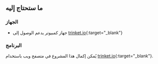 ## ما ستحتاج إليه

### الجهاز

+ جهاز كمبيوتر يدعم الوصول إلى [trinket.io](https://trinket.io){:target="_blank"}

### البرنامج

يُمكن إكمال هذا المشروع في متصفح ويب باستخدام [trinket.io](https://trinket.io){:target="_blank"}.
